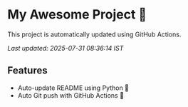 # My Awesome Project 🚀

This project is automatically updated using GitHub Actions.

_Last updated: 2025-07-31 08:36:14 IST_

## Features
- Auto-update README using Python 🐍
- Auto Git push with GitHub Actions 🤖
